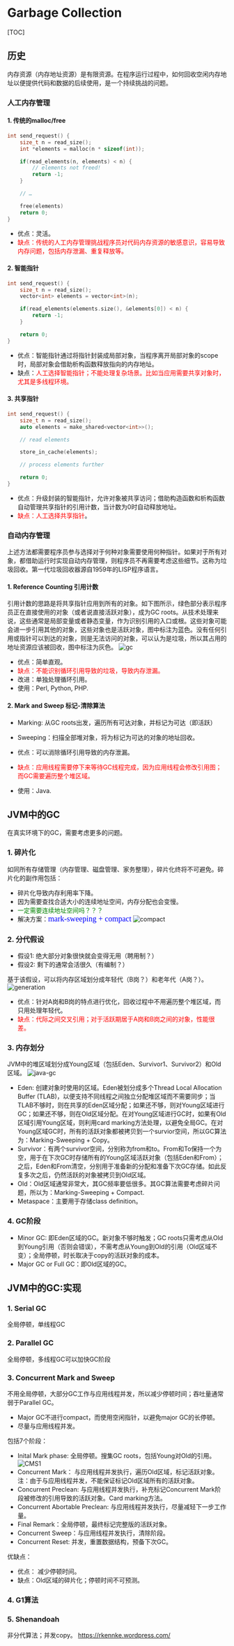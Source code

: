 # Garbage Collection

[TOC]

## 历史
内存资源（内存地址资源）是有限资源。在程序运行过程中，如何回收空闲内存地址以便提供代码和数据的后续使用，是一个持续挑战的问题。

### 人工内存管理
#### 1. 传统的malloc/free

```C
int send_request() {
    size_t n = read_size();
    int *elements = malloc(n * sizeof(int));

    if(read_elements(n, elements) < n) {
        // elements not freed!
        return -1;
    }

    // …

    free(elements)
    return 0;
}
```

- 优点：灵活。
- <font color=red>缺点：传统的人工内存管理挑战程序员对代码内存资源的敏感意识，容易导致内存问题，包括内存泄漏、重复释放等。</font>

#### 2. 智能指针
```C++
int send_request() {
    size_t n = read_size();
    vector<int> elements = vector<int>(n);

    if(read_elements(elements.size(), &elements[0]) < n) {
        return -1;
    }

    return 0;
}
```

- 优点：智能指针通过将指针封装成局部对象，当程序离开局部对象的scope时，局部对象会借助析构函数释放指向的内存地址。
- 缺点：<font color=red>人工选择智能指针；不能处理复杂场景。比如当应用需要共享对象时，尤其是多线程环境。</font>

#### 3. 共享指针
```C++
int send_request() {
    size_t n = read_size();
    auto elements = make_shared<vector<int>>();

    // read elements

    store_in_cache(elements);

    // process elements further

    return 0;
}
```
- 优点：升级封装的智能指针，允许对象被共享访问；借助构造函数和析构函数自动管理共享指针的引用计数，当计数为0时自动释放地址。
- <font color=red>缺点：人工选择共享指针</font>。

### 自动内存管理
上述方法都需要程序员参与选择对于何种对象需要使用何种指针。如果对于所有对象，都借助运行时实现自动内存管理，则程序员不再需要考虑这些细节。这称为垃圾回收。第一代垃圾回收器源自1959年的LISP程序语言。

#### 1. Reference Counting 引用计数
引用计数的思路是将共享指针应用到所有的对象。如下图所示，绿色部分表示程序员正在直接使用的对象（或者说直接活跃对象），成为GC roots。从技术处理来说，这些通常是局部变量或者静态变量，作为识别引用的入口或根。这些对象可能会进一步引用其他的对象，这些对象也是活跃对象，图中标注为蓝色。没有任何引用或指针可以到达的对象，则是无法访问的对象，可以认为是垃圾，所以其占用的地址资源应该被回收，图中标注为灰色。
![gc](Java-GC-cyclical-dependencies.png)

- 优点：简单直观。
- <font color=red>缺点：不能识别循环引用导致的垃圾，导致内存泄漏。</font>
- 改进：单独处理循环引用。
- 使用：Perl, Python, PHP.

#### 2. Mark and Sweep 标记-清除算法
- Marking: 从GC roots出发，遍历所有可达对象，并标记为可达（即活跃）
- Sweeping：扫描全部堆对象，将为标记为可达的对象的地址回收。

- 优点：可以消除循环引用导致的内存泄漏。
- <font color=red>缺点：应用线程需要停下来等待GC线程完成，因为应用线程会修改引用图；而GC需要遍历整个堆区域。</font>
- 使用：Java. 

## JVM中的GC
在真实环境下的GC，需要考虑更多的问题。
### 1. 碎片化
如同所有存储管理（内存管理、磁盘管理、家务整理），碎片化终将不可避免。碎片化的副作用包括：

- 碎片化导致内存利用率下降。
- 因为需要查找合适大小的连续地址空间，内存分配也会变慢。
- <font color=green>一定需要连续地址空间吗？？？</font>
- 解决方案：<font face="黑体" color=blue size=4>mark-sweeping + compact</font>
![compact](fragmented-vs-compacted-heap.png)

### 2. 分代假设

- 假设1: 绝大部分对象很快就会变得无用（聘用制？）
- 假设2: 剩下的通常会活很久（有编制？）

基于该假设，可以将内存区域划分成年轻代（B岗？）和老年代（A岗？）。
![generation](object-age-based-on-GC-generation-generational-hypothesis.png)

- 优点：针对A岗和B岗的特点进行优化，回收过程中不用遍历整个堆区域，而只用处理年轻代。
- <font color=red>缺点：代际之间交叉引用；对于活跃期居于A岗和B岗之间的对象，性能很差。</font>

### 3. 内存划分
JVM中的堆区域划分成Young区域（包括Eden、Survivor1、Survivor2）和Old区域。
![java-gc](how-java-garbage-collection-works.png)

- Eden: 创建对象时使用的区域。Eden被划分成多个Thread Local Allocation Buffer (TLAB)，以便支持不同线程之间独立分配堆区域而不需要同步；当TLAB不够时，则在共享的Eden区域分配；如果还不够，则对Young区域进行GC；如果还不够，则在Old区域分配。在对Young区域进行GC时，如果有Old区域引用Young区域，则利用card marking方法处理，以避免全局GC。在对Young区域GC时，所有的活跃对象都被拷贝到一个survior空间，所以GC算法为：Marking-Sweeping + Copy。
- Survivor：有两个survivor空间，分别称为from和to。From和To保持一个为空，用于在下次GC时存储所有的Young区域活跃对象（包括Eden和From）；之后，Eden和From清空，分别用于准备新的分配和准备下次GC存储。如此反复多次之后，仍然活跃的对象被拷贝到Old区域。
- Old：Old区域通常非常大，其GC频率要低很多。其GC算法需要考虑碎片问题，所以为：Marking-Sweeping + Compact.
- Metaspace：主要用于存储class definition。

### 4. GC阶段
- Minor GC: 即Eden区域的GC。新对象不够时触发；GC roots只需考虑从Old到Young引用（否则会错误），不需考虑从Young到Old的引用（Old区域不变）；全局停顿，时长取决于copy的活跃对象的成本。
- Major GC or Full GC：即Old区域的GC。

## JVM中的GC:实现
### 1. Serial GC
全局停顿，单线程GC
### 2. Parallel GC
全局停顿，多线程GC可以加快GC阶段
### 3. Concurrent Mark and Sweep
不用全局停顿，大部分GC工作与应用线程并发，所以减少停顿时间；吞吐量通常弱于Parallel GC。

- Major GC不进行compact，而使用空闲指针，以避免major GC的长停顿。
- 尽量与应用线程并发。

包括7个阶段：

- Inital Mark phase: 全局停顿。搜集GC roots，包括Young对Old的引用。
![CMS1](g1-06.png)
- Concurrent Mark： 与应用线程并发执行，遍历Old区域，标记活跃对象。注：由于与应用线程并发，不能保证标记Old区域所有的活跃对象。
- Concurrent Preclean: 与应用线程并发执行，补充标记Concurrent Mark阶段被修改的引用导致的活跃对象。Card marking方法。
- Concurrent Abortable Preclean: 与应用线程并发执行，尽量减轻下一步工作量。
- Final Remark：全局停顿，最终标记完整版的活跃对象。
- Concurrent Sweep：与应用线程并发执行，清除阶段。
- Concurrent Reset: 并发，重置数据结构，预备下次GC。

优缺点： 

- 优点： 减少停顿时间。
- 缺点：Old区域的碎片化；停顿时间不可预测。

### 4. G1算法

### 5. Shenandoah
非分代算法；并发copy。
https://rkennke.wordpress.com/



